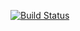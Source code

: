 [![Build Status](https://travis-ci.org/dafo/angular-training.svg?branch=master)](https://travis-ci.org/dafo/angular-training)
